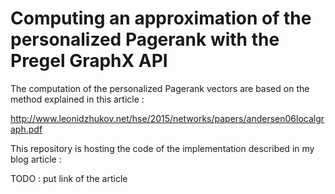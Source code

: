 # Computing an approximation of the personalized Pagerank with the Pregel GraphX API

The computation of the personalized Pagerank vectors are based on the method explained in this article :

http://www.leonidzhukov.net/hse/2015/networks/papers/andersen06localgraph.pdf

This repository is hosting the code of the implementation described in my blog article : 

TODO : put link of the article 


